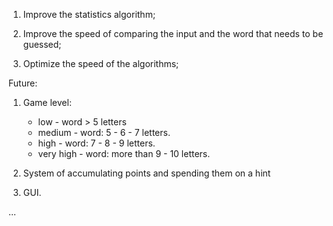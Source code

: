1. Improve the statistics algorithm;

2. Improve the speed of comparing the input and the word that needs to be guessed;

3. Optimize the speed of the algorithms;

Future:

1. Game level:
	- low - word > 5 letters
	- medium - word: 5 - 6 - 7 letters.
	- high - word: 7 - 8 - 9 letters.
	- very high - word: more than 9 - 10 letters.

2. System of accumulating points and spending them on a hint

3. GUI.

...